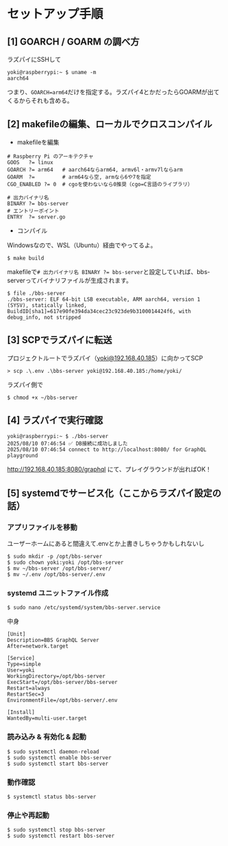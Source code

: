 # セットアップ手順

## [1] GOARCH / GOARM の調べ方

ラズパイにSSHして
```
yoki@raspberrypi:~ $ uname -m
aarch64
```
つまり、```GOARCH=arm64```だけを指定する。ラズパイ4とかだったらGOARMが出てくるからそれも含める。

## [2] makefileの編集、ローカルでクロスコンパイル

- makefileを編集
```
# Raspberry Pi のアーキテクチャ
GOOS   ?= linux
GOARCH ?= arm64   # aarch64ならarm64, armv6l・armv7lならarm
GOARM  ?=         # arm64なら空, armなら6や7を指定
CGO_ENABLED ?= 0  # cgoを使わないなら0推奨（cgo=C言語のライブラリ）

# 出力バイナリ名
BINARY ?= bbs-server
# エントリーポイント
ENTRY  ?= server.go
```

- コンパイル

Windowsなので、WSL（Ubuntu）経由でやってるよ。
```
$ make build
```

makefileで``` # 出力バイナリ名 BINARY ?= bbs-server ```と設定していれば、bbs-serverってバイナリファイルが生成されます。
```
$ file ./bbs-server
./bbs-server: ELF 64-bit LSB executable, ARM aarch64, version 1 (SYSV), statically linked, BuildID[sha1]=617e90fe394da34cec23c923de9b3100014424f6, with debug_info, not stripped
```

## [3] SCPでラズパイに転送

プロジェクトルートでラズパイ（yoki@192.168.40.185）に向かってSCP
```
> scp .\.env .\bbs-server yoki@192.168.40.185:/home/yoki/
```

ラズパイ側で
```
$ chmod +x ~/bbs-server
```

## [4] ラズパイで実行確認

```
yoki@raspberrypi:~ $ ./bbs-server 
2025/08/10 07:46:54 ✅ DB接続に成功しました
2025/08/10 07:46:54 connect to http://localhost:8080/ for GraphQL playground
```
http://192.168.40.185:8080/graphql にて、プレイグラウンドが出ればOK！

## [5] systemdでサービス化（ここからラズパイ設定の話）

### アプリファイルを移動
ユーザーホームにあると間違えて.envとか上書きしちゃうかもしれないし
```
$ sudo mkdir -p /opt/bbs-server
$ sudo chown yoki:yoki /opt/bbs-server
$ mv ~/bbs-server /opt/bbs-server/
$ mv ~/.env /opt/bbs-server/.env
```

### systemd ユニットファイル作成
```
$ sudo nano /etc/systemd/system/bbs-server.service
```
中身
```
[Unit]
Description=BBS GraphQL Server
After=network.target

[Service]
Type=simple
User=yoki
WorkingDirectory=/opt/bbs-server
ExecStart=/opt/bbs-server/bbs-server
Restart=always
RestartSec=3
EnvironmentFile=/opt/bbs-server/.env

[Install]
WantedBy=multi-user.target
```

### 読み込み & 有効化 & 起動
```
$ sudo systemctl daemon-reload
$ sudo systemctl enable bbs-server
$ sudo systemctl start bbs-server
```
### 動作確認
```
$ systemctl status bbs-server
```

### 停止や再起動
```
$ sudo systemctl stop bbs-server
$ sudo systemctl restart bbs-server
```
